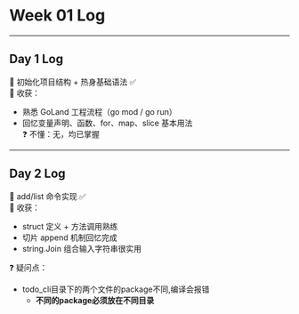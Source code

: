 # Week 01 Log

---

## Day 1 Log

🎯 初始化项目结构 + 热身基础语法 ✅  
🧠 收获：
- 熟悉 GoLand 工程流程（go mod / go run）
- 回忆变量声明、函数、for、map、slice 基本用法  
  ❓ 不懂：无，均已掌握

---

## Day 2 Log

🎯 add/list 命令实现 ✅  
🧠 收获：
- struct 定义 + 方法调用熟练
- 切片 append 机制回忆完成
- string.Join 组合输入字符串很实用

❓ 疑问点：
- todo_cli目录下的两个文件的package不同,编译会报错
  - **不同的package必须放在不同目录**
